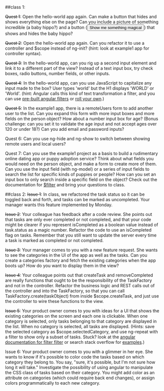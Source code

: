 ##class 1:

~~Quest 1~~: Open the hello-world app again. Can make a button that hides and shows everything else on the page? Can you include a picture of something incredible (a baby hippo?) and a button (<button>Show me something magical</button>) that shows and hides the baby hippo?

~~Quest 2~~: Open the hello-world app again. Can you refactor it to use a controller and $scope instead of ng-init? (hint: look at example1 app for controller syntax).

~~Quest 3~~: In the hello-world app, can you rig up a second input element and link it to a different part of the view? Instead of a text input box, try check boxes, radio buttons, number fields, or other inputs.

~~Quest 4~~: In the hello-world app, can you use JavaScript to capitalize any input made to the box? User types 'world' but the H1 displays 'WORLD' or 'World'. (hint: Angular calls this kind of text transformation a filter, and you can use [pre-built angular filters](https://docs.angularjs.org/api/ng/filter/uppercase) or [roll your own](http://codepen.io/WinterJoey/pen/sfFaK).)

~~Quest 5~~: In the example1 app, there is a remoteUsers form to add another user to the list. Can you expand this form with more input boxes and more fields on the person object? How about a number input box for age? (Bonus challenge: can you set it to validate the age input and not accept ages over 120 or under 18?) Can you add email and password inputs?

Quest 6: Can you use ng-hide and ng-show to switch between showing remote users and local users?

Quest 7: Can you use the example1 project as a basis to build a rudimentary online dating app or puppy adoption service? Think about what fields you would need on the person object, and make a form to create more of them. Can you use the input field (with ng-model) or a series of input fields to search the list for specific kinds of puppies or people? How can you set an input box to only search inside a specific field on the object? Check out the documentation for [$filter](https://docs.angularjs.org/api/ng/filter/filter) and bring your questions to class.

##class 2:
~~Issue 1~~:
In class, we refactored the task status so it can be toggled back and forth, and tasks can be marked as uncompleted. Your manager wants this feature implemented by Monday.

~~Issue 2~~:
Your colleague has feedback after a code review. She points out that tasks are only ever completed or not completed, and that your code might be clearer if you represent isCompleted as a boolean value instead of task.status as a magic number. Refactor the code to use an isCompleted flag on tasks. Remember that you still want to update the server every time a task is marked as completed or not completed.

~~Issue 3~~:
Your manager comes to you with a new feature request. She wants to see the categories in the UI of the app as well as the tasks. Can you create a categories factory and fetch the existing categories when the app boots up? How do you want to display them in the view?

~~Issue 4~~:
Your colleague points out that createTask and removeCompleted are really functions that ought to be the responsibility of the TaskFactory and not in the controller. Refactor the business logic and REST calls out of the controller and into the TaskFactory, so that you can call TaskFactory.create(taskObject) from inside $scope.createTask, and just use the controller to wire these functions to the view.

~~Issue 5~~:
Your product owner comes to you with ideas for a UI that shows the existing categories on the screen and each one is clickable. When one category is selected, only tasks belonging to that category are displayed in the list. When no category is selected, all tasks are displayed.  (Hints: save the selected category as $scope.selectedCategory, and use ng-repeat with a filter to show only a subset of tasks. Stuck? look at the [angular documentation for filter filter](https://docs.angularjs.org/api/ng/filter/filter) or search stack overflow for [examples](http://stackoverflow.com/questions/17793751/how-to-filter-by-object-property-in-angularjs).)

Issue 6:
Your product owner comes to you with a glimmer in her eye. She wants to know if it's possible to color code the tasks based on which category they belong to. You say, "sure, it's possible, but I'm not sure how long it will take." Investigate the possibility of using angular to manipulate the CSS class of tasks based on their category. You might add color as an attribute on categories (which could require back end changes), or assign colors programmatically to each new category.